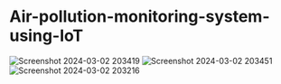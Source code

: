 # Air-pollution-monitoring-system-using-IoT
![Screenshot 2024-03-02 203419](https://github.com/sivaramakrishna56/Air-pollution-monitoring-system-using-IoT/assets/140140073/2c0c2c47-5f75-4a26-9b7a-c5c7f32f3d5a)
![Screenshot 2024-03-02 203451](https://github.com/sivaramakrishna56/Air-pollution-monitoring-system-using-IoT/assets/140140073/0c48a8f1-f745-4880-9e7c-d2b47d77e8ea)
![Screenshot 2024-03-02 203216](https://github.com/sivaramakrishna56/Air-pollution-monitoring-system-using-IoT/assets/140140073/d2a1a8e6-ba60-4499-b330-baddf7fdbfb9)
